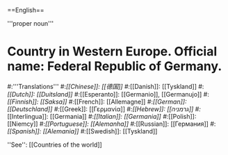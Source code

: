 ==English==

'''proper noun'''

# Country in Western Europe. Official name: Federal Republic of Germany.
#:'''Translations'''
#:*[[Chinese]]: [[德国]]
#:*[[Danish]]: [[Tyskland]]
#:*[[Dutch]]: [[Duitsland]]
#:*[[Esperanto]]: [[Germanio]], [[Germanujo]]
#:*[[Finnish]]: [[Saksa]]
#:*[[French]]: [[Allemagne]]
#:*[[German]]: [[Deutschland]]
#:*[[Greek]]: [[Γερμανία]]
#:*[[Hebrew]]: [[גרמניה]]
#:*[[Interlingua]]: [[Germania]]
#:*[[Italian]]: [[Germania]]
#:*[[Polish]]: [[Niemcy]]
#:*[[Portuguese]]: [[Alemanha]]
#:*[[Russian]]: [[Германия]]
#:*[[Spanish]]: [[Alemania]]
#:*[[Swedish]]: [[Tyskland]]

''See'': [[Countries of the world]]